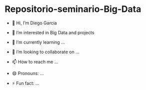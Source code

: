 # Repositorio-seminario-Big-Data
- 👋 Hi, I’m Diego Garcia

- 👀 I’m interested in Big Data and projects

- 🌱 I’m currently learning ...

- 💞️ I’m looking to collaborate on ...

- 📫 How to reach me ...

- 😄 Pronouns: ...

- ⚡ Fun fact: ...
